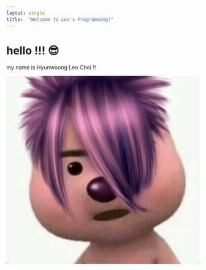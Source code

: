 ```yaml
---
layout: single
title:  "Welcome to Leo's Programming!"
---
```


# hello !!! 😎

my name is Hyunwoong Leo Choi !!



![haha](../images/2022-03-26-first/haha.jpg)
